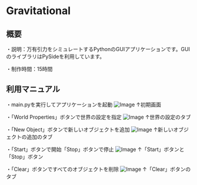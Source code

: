 # Gravitational

## 概要
・説明：万有引力をシミュレートするPythonのGUIアプリケーションです。GUIのライブラリはPySideを利用しています。

・制作時間：15時間

## 利用マニュアル
・main.pyを実行してアプリケーションを起動
![Image](https://github.com/user-attachments/assets/713e88eb-a9a1-4030-b6f4-ff696dcc609a)
↑初期画面

・「World Properties」ボタンで世界の設定を指定
![Image](https://github.com/user-attachments/assets/ddea19c3-b087-4200-b95a-ba62baf9026b)
↑世界の設定のタブ

・「New Object」ボタンで新しいオブジェクトを追加
![Image](https://github.com/user-attachments/assets/273a248f-1294-43a0-8917-82dae96af63a)
↑新しいオブジェクトの追加のタブ

・「Start」ボタンで開始「Stop」ボタンで停止
![Image](https://github.com/user-attachments/assets/77aad9a4-04ed-4435-ad69-d564f05dd5c9)
↑「Start」ボタンと「Stop」ボタン

・「Clear」ボタンですべてのオブジェクトを削除
![Image](https://github.com/user-attachments/assets/0498d8dd-fb7e-4343-a99c-70a25eb42a1b)
↑「Clear」ボタンのタブ